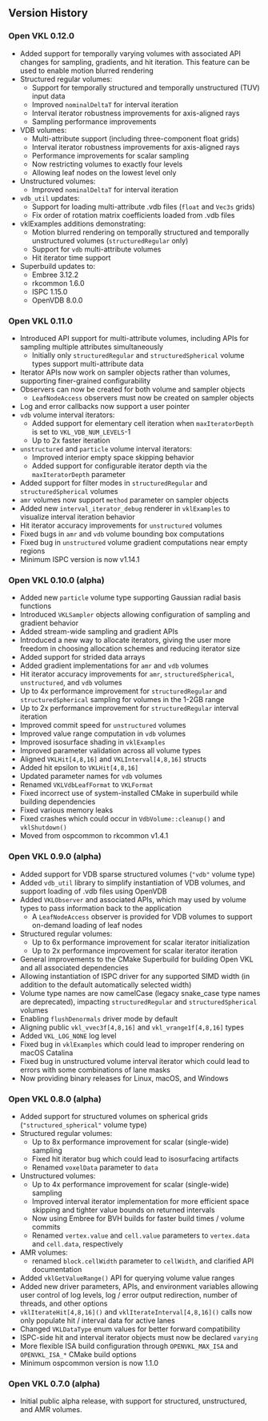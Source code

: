 Version History
---------------

### Open VKL 0.12.0

-   Added support for temporally varying volumes with associated API changes for
    sampling, gradients, and hit iteration. This feature can be used to enable
    motion blurred rendering
-   Structured regular volumes:
    -   Support for temporally structured and temporally unstructured (TUV)
        input data
    -   Improved `nominalDeltaT` for interval iteration
    -   Interval iterator robustness improvements for axis-aligned rays
    -   Sampling performance improvements
-   VDB volumes:
    -   Multi-attribute support (including three-component float grids)
    -   Interval iterator robustness improvements for axis-aligned rays
    -   Performance improvements for scalar sampling
    -   Now restricting volumes to exactly four levels
    -   Allowing leaf nodes on the lowest level only
-   Unstructured volumes:
    -   Improved `nominalDeltaT` for interval iteration
-   `vdb_util` updates:
    -   Support for loading multi-attribute .vdb files (`float` and `Vec3s`
        grids)
    -   Fix order of rotation matrix coefficients loaded from .vdb files
-   vklExamples additions demonstrating:
    -   Motion blurred rendering on temporally structured and temporally
        unstructured volumes (`structuredRegular` only)
    -   Support for `vdb` multi-attribute volumes
    -   Hit iterator time support
-   Superbuild updates to:
    -   Embree 3.12.2
    -   rkcommon 1.6.0
    -   ISPC 1.15.0
    -   OpenVDB 8.0.0

### Open VKL 0.11.0

-   Introduced API support for multi-attribute volumes, including APIs for
    sampling multiple attributes simultaneously
    -   Initially only `structuredRegular` and `structuredSpherical` volume
        types support multi-attribute data
-   Iterator APIs now work on sampler objects rather than volumes, supporting
    finer-grained configurability
-   Observers can now be created for both volume and sampler objects
    -   `LeafNodeAccess` observers must now be created on sampler objects
-   Log and error callbacks now support a user pointer
-   `vdb` volume interval iterators:
    -   Added support for elementary cell iteration when `maxIteratorDepth` is
        set to `VKL_VDB_NUM_LEVELS`-1
    -   Up to 2x faster iteration
-   `unstructured` and `particle` volume interval iterators:
    -   Improved interior empty space skipping behavior
    -   Added support for configurable iterator depth via the `maxIteratorDepth`
        parameter
-   Added support for filter modes in `structuredRegular` and
    `structuredSpherical` volumes
-   `amr` volumes now support `method` parameter on sampler objects
-   Added new `interval_iterator_debug` renderer in `vklExamples` to visualize
    interval iteration behavior
-   Hit iterator accuracy improvements for `unstructured` volumes
-   Fixed bugs in `amr` and `vdb` volume bounding box computations
-   Fixed bug in `unstructured` volume gradient computations near empty regions
-   Minimum ISPC version is now v1.14.1

### Open VKL 0.10.0 (alpha)

-   Added new `particle` volume type supporting Gaussian radial basis functions
-   Introduced `VKLSampler` objects allowing configuration of sampling and
    gradient behavior
-   Added stream-wide sampling and gradient APIs
-   Introduced a new way to allocate iterators, giving the user more freedom in
    choosing allocation schemes and reducing iterator size
-   Added support for strided data arrays
-   Added gradient implementations for `amr` and `vdb` volumes
-   Hit iterator accuracy improvements for `amr`, `structuredSpherical`,
    `unstructured`, and `vdb` volumes
-   Up to 4x performance improvement for `structuredRegular` and
    `structuredSpherical` sampling for volumes in the 1-2GB range
-   Up to 2x performance improvement for `structuredRegular` interval iteration
-   Improved commit speed for `unstructured` volumes
-   Improved value range computation in `vdb` volumes
-   Improved isosurface shading in `vklExamples`
-   Improved parameter validation across all volume types
-   Aligned `VKLHit[4,8,16]` and `VKLInterval[4,8,16]` structs
-   Added hit epsilon to `VKLHit[4,8,16]`
-   Updated parameter names for `vdb` volumes
-   Renamed `VKLVdbLeafFormat` to `VKLFormat`
-   Fixed incorrect use of system-installed CMake in superbuild while building
    dependencies
-   Fixed various memory leaks
-   Fixed crashes which could occur in `VdbVolume::cleanup()` and
    `vklShutdown()`
-   Moved from ospcommon to rkcommon v1.4.1

### Open VKL 0.9.0 (alpha)

-   Added support for VDB sparse structured volumes (`"vdb"` volume type)
-   Added `vdb_util` library to simplify instantiation of VDB volumes, and
    support loading of .vdb files using OpenVDB
-   Added `VKLObserver` and associated APIs, which may used by volume types to
    pass information back to the application
    - A `LeafNodeAccess` observer is provided for VDB volumes to support
      on-demand loading of leaf nodes
-   Structured regular volumes:
    -   Up to 6x performance improvement for scalar iterator initialization
    -   Up to 2x performance improvement for scalar iterator iteration
-   General improvements to the CMake Superbuild for building Open VKL and all
    associated dependencies
-   Allowing instantiation of ISPC driver for any supported SIMD width (in
    addition to the default automatically selected width)
-   Volume type names are now camelCase (legacy snake_case type names are
    deprecated), impacting `structuredRegular` and `structuredSpherical` volumes
-   Enabling `flushDenormals` driver mode by default
-   Aligning public `vkl_vvec3f[4,8,16]` and `vkl_vrange1f[4,8,16]` types
-   Added `VKL_LOG_NONE` log level
-   Fixed bug in `vklExamples` which could lead to improper rendering on macOS
    Catalina
-   Fixed bug in unstructured volume interval iterator which could lead to
    errors with some combinations of lane masks
-   Now providing binary releases for Linux, macOS, and Windows

### Open VKL 0.8.0 (alpha)

-   Added support for structured volumes on spherical grids
    (`"structured_spherical"` volume type)
-   Structured regular volumes:
    -   Up to 8x performance improvement for scalar (single-wide) sampling
    -   Fixed hit iterator bug which could lead to isosurfacing artifacts
    -   Renamed `voxelData` parameter to `data`
-   Unstructured volumes:
    -   Up to 4x performance improvement for scalar (single-wide) sampling
    -   Improved interval iterator implementation for more efficient space
        skipping and tighter value bounds on returned intervals
    -   Now using Embree for BVH builds for faster build times / volume commits
    -   Renamed `vertex.value` and `cell.value` parameters to `vertex.data` and
        `cell.data`, respectively
-   AMR volumes:
    -   renamed `block.cellWidth` parameter to `cellWidth`, and clarified API
        documentation
-   Added `vklGetValueRange()` API for querying volume value ranges
-   Added new driver parameters, APIs, and environment variables allowing user
    control of log levels, log / error output redirection, number of threads,
    and other options
-   `vklIterateHit[4,8,16]()` and `vklIterateInterval[4,8,16]()` calls now only
    populate hit / interval data for active lanes
-   Changed `VKLDataType` enum values for better forward compatibility
-   ISPC-side hit and interval iterator objects must now be declared `varying`
-   More flexible ISA build configuration through `OPENVKL_MAX_ISA` and
    `OPENVKL_ISA_*` CMake build options
-   Minimum ospcommon version is now 1.1.0

### Open VKL 0.7.0 (alpha)

-   Initial public alpha release, with support for structured, unstructured, and
    AMR volumes.
